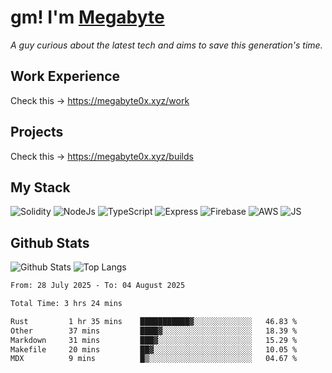 # gm! I'm [Megabyte](https://megabyte0x.xyz/)

*A guy curious about the latest tech and aims to save this generation's time.*

## Work Experience

Check this -> https://megabyte0x.xyz/work

## Projects

Check this -> https://megabyte0x.xyz/builds

## My Stack

![Solidity](https://img.shields.io/badge/solidity-grey?style=for-the-badge&logo=solidity&logoColor=Green)
![NodeJs](https://img.shields.io/badge/NODE_JS-grey?style=for-the-badge&logo=nodedotjs&logoColor=Green)
![TypeScript](https://img.shields.io/badge/TS-grey?style=for-the-badge&logo=typescript&logoColor=Green)
![Express](https://img.shields.io/badge/EXPRESS-grey?style=for-the-badge&logo=EXPRESS&logoColor=Green)
![Firebase](https://img.shields.io/badge/EXPRESS-grey?style=for-the-badge&logo=EXPRESS&logoColor=Green)
![AWS](https://img.shields.io/badge/AWS-grey?style=for-the-badge&logo=amazonaws&logoColor=Yellow)
![JS](https://img.shields.io/badge/JS-grey?style=for-the-badge&logo=javascript&logoColor=Green)

## Github Stats

![Github Stats](https://github-readme-stats.vercel.app/api?username=megabyte0x&show_icons=true&theme=dark&hide_border=true&bg_color=0D1117) ![Top Langs](https://github-readme-stats.vercel.app/api/top-langs/?username=megabyte0x&layout=compact&theme=dark)

<!--START_SECTION:waka-->

```txt
From: 28 July 2025 - To: 04 August 2025

Total Time: 3 hrs 24 mins

Rust         1 hr 35 mins    ███████████▓░░░░░░░░░░░░░   46.83 %
Other        37 mins         ████▓░░░░░░░░░░░░░░░░░░░░   18.39 %
Markdown     31 mins         ███▓░░░░░░░░░░░░░░░░░░░░░   15.29 %
Makefile     20 mins         ██▓░░░░░░░░░░░░░░░░░░░░░░   10.05 %
MDX          9 mins          █▒░░░░░░░░░░░░░░░░░░░░░░░   04.67 %
```

<!--END_SECTION:waka-->


